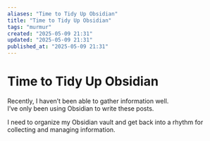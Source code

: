 ```yaml
---
aliases: "Time to Tidy Up Obsidian"
title: "Time to Tidy Up Obsidian"
tags: "murmur"
created: "2025-05-09 21:31"
updated: "2025-05-09 21:31"
published_at: "2025-05-09 21:31"
---
```


# Time to Tidy Up Obsidian

Recently, I haven’t been able to gather information well.  
I’ve only been using Obsidian to write these posts.

I need to organize my Obsidian vault and get back into a rhythm for collecting and managing information.